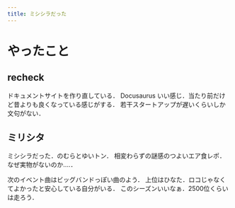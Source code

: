 ```yaml
---
title: ミシシラだった
---
```


# やったこと

## recheck

ドキュメントサイトを作り直している．
Docusaurus いい感じ．当たり前だけど昔よりも良くなっている感じがする．
若干スタートアップが遅いくらいしか文句がない．

## ミリシタ

ミシシラだった．のむらとゆいトン．
相変わらずの謎感のつよいエア食レポ．なぜ実物がないのか‥‥．

次のイベント曲はビッグバンドっぽい曲のよう．
上位はひなた．ロコじゃなくてよかったと安心している自分がいる．
このシーズンいいなぁ．2500位くらいは走ろう．
